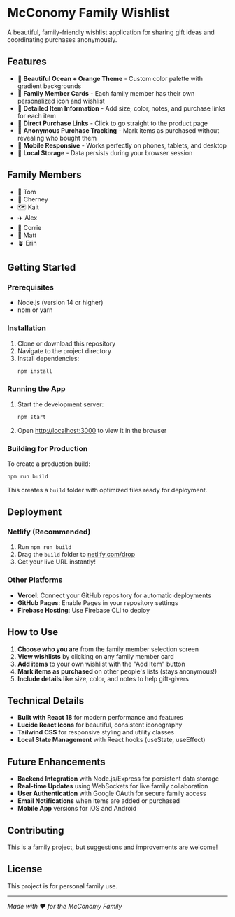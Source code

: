 # McConomy Family Wishlist

A beautiful, family-friendly wishlist application for sharing gift ideas and coordinating purchases anonymously.

## Features

- 🎨 **Beautiful Ocean + Orange Theme** - Custom color palette with gradient backgrounds
- 👥 **Family Member Cards** - Each family member has their own personalized icon and wishlist
- 📝 **Detailed Item Information** - Add size, color, notes, and purchase links for each item
- 🔗 **Direct Purchase Links** - Click to go straight to the product page
- 🛒 **Anonymous Purchase Tracking** - Mark items as purchased without revealing who bought them
- 📱 **Mobile Responsive** - Works perfectly on phones, tablets, and desktop
- 💾 **Local Storage** - Data persists during your browser session

## Family Members

- 💎 Tom
- 🍾 Cherney  
- 🗺 Kait
- ✈️ Alex
- 🥏 Corrie
- 🎸 Matt
- 🪴 Erin

## Getting Started

### Prerequisites

- Node.js (version 14 or higher)
- npm or yarn

### Installation

1. Clone or download this repository
2. Navigate to the project directory
3. Install dependencies:
   ```bash
   npm install
   ```

### Running the App

1. Start the development server:
   ```bash
   npm start
   ```
2. Open [http://localhost:3000](http://localhost:3000) to view it in the browser

### Building for Production

To create a production build:
```bash
npm run build
```

This creates a `build` folder with optimized files ready for deployment.

## Deployment

### Netlify (Recommended)
1. Run `npm run build`
2. Drag the `build` folder to [netlify.com/drop](https://netlify.com/drop)
3. Get your live URL instantly!

### Other Platforms
- **Vercel**: Connect your GitHub repository for automatic deployments
- **GitHub Pages**: Enable Pages in your repository settings
- **Firebase Hosting**: Use Firebase CLI to deploy

## How to Use

1. **Choose who you are** from the family member selection screen
2. **View wishlists** by clicking on any family member card
3. **Add items** to your own wishlist with the "Add Item" button
4. **Mark items as purchased** on other people's lists (stays anonymous!)
5. **Include details** like size, color, and notes to help gift-givers

## Technical Details

- **Built with React 18** for modern performance and features
- **Lucide React Icons** for beautiful, consistent iconography
- **Tailwind CSS** for responsive styling and utility classes
- **Local State Management** with React hooks (useState, useEffect)

## Future Enhancements

- **Backend Integration** with Node.js/Express for persistent data storage
- **Real-time Updates** using WebSockets for live family collaboration
- **User Authentication** with Google OAuth for secure family access
- **Email Notifications** when items are added or purchased
- **Mobile App** versions for iOS and Android

## Contributing

This is a family project, but suggestions and improvements are welcome!

## License

This project is for personal family use.

---

*Made with ❤️ for the McConomy Family*